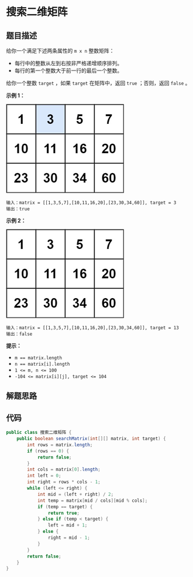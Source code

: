 # 搜索二维矩阵

## 题目描述

给你一个满足下述两条属性的 `m x n` 整数矩阵：

- 每行中的整数从左到右按非严格递增顺序排列。
- 每行的第一个整数大于前一行的最后一个整数。

给你一个整数 `target` ，如果 `target` 在矩阵中，返回 `true` ；否则，返回 `false` 。

 

**示例 1：**

![img](搜索二维矩阵.assets/mat.jpg)

```
输入：matrix = [[1,3,5,7],[10,11,16,20],[23,30,34,60]], target = 3
输出：true
```

**示例 2：**

![img](搜索二维矩阵.assets/mat2.jpg)

```
输入：matrix = [[1,3,5,7],[10,11,16,20],[23,30,34,60]], target = 13
输出：false
```

 

**提示：**

- `m == matrix.length`
- `n == matrix[i].length`
- `1 <= m, n <= 100`
- `-104 <= matrix[i][j], target <= 104`



## 解题思路



## 代码

```java
public class 搜索二维矩阵 {
    public boolean searchMatrix(int[][] matrix, int target) {
        int rows = matrix.length;
        if (rows == 0) {
            return false;
        }
        int cols = matrix[0].length;
        int left = 0;
        int right = rows * cols - 1;
        while (left <= right) {
            int mid = (left + right) / 2;
            int temp = matrix[mid / cols][mid % cols];
            if (temp == target) {
                return true;
            } else if (temp < target) {
                left = mid + 1;
            } else {
                right = mid - 1;
            }
        }
        return false;
    }
}
```

